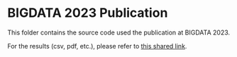 # BIGDATA 2023 Publication

This folder contains the source code used the publication at BIGDATA 2023.

<!-- markdown-link-check-disable -->
For the results (csv, pdf, etc.), please refer to [this shared link](https://fbk-my.sharepoint.com/:u:/g/personal/smagnani_fbk_eu/ESSuWFPF1tJNmU6o3x57a_kBh1e_xY-ceguN8DFzQkaEog?e=75eGf3).
<!-- markdown-link-check-enable -->
